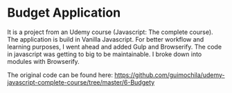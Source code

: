 # Budget Application

It is a project from an Udemy course (Javascript: The complete course). The application is build in Vanilla Javascript. 
For better workflow and learning purposes, I went ahead and added Gulp and Browserify. The code in javascript was getting to big to be maintainable. I broke down into modules with Browserify. 

The original code can be found here: https://github.com/guimochila/udemy-javascript-complete-course/tree/master/6-Budgety
 